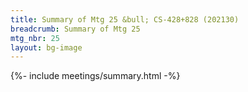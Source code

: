```yaml
---
title: Summary of Mtg 25 &bull; CS-428+828 (202130)
breadcrumb: Summary of Mtg 25
mtg_nbr: 25
layout: bg-image
---
```


{%- include meetings/summary.html -%}
